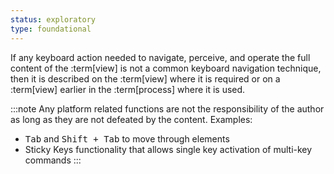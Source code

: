 ```yaml
---
status: exploratory
type: foundational
---
```


If any keyboard action needed to navigate, perceive, and operate the full content of the :term[view] is not a common keyboard navigation technique, then it is described on the :term[view] where it is required or on a :term[view] earlier in the :term[process] where it is used. 

:::note
Any platform related functions are not the responsibility of the author as long as they are not defeated by the content. Examples:

- <kbd>Tab</kbd> and <kbd><kbd>Shift</kbd> + <kbd>Tab</kbd></kbd> to move through elements
- Sticky Keys functionality that allows single key activation of multi-key commands
:::
